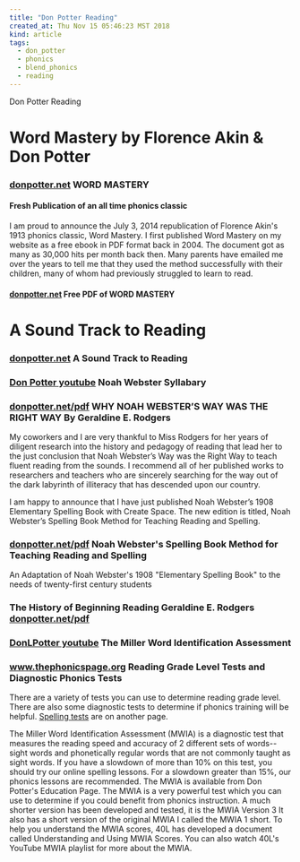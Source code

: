 ```yaml
---
title: "Don Potter Reading"
created_at: Thu Nov 15 05:46:23 MST 2018
kind: article
tags:
  - don_potter
  - phonics
  - blend_phonics
  - reading
---
```


Don Potter Reading

<h1>Word Mastery by Florence Akin & Don Potter</h1>

<h3>
  <a href="http://www.donpotter.net/education_pages/WordMastery.html" target="_blank">donpotter.net</a>
  WORD MASTERY 
</h3>

<h4>Fresh Publication of an all time phonics classic</h4>

I am proud to announce the July 3, 2014 republication of Florence Akin's
1913 phonics classic, Word Mastery. I first published Word Mastery on my
website as a free ebook in PDF format back in 2004. The document got as
many as 30,000 hits per month back then. Many parents have emailed me
over the years to tell me that they used the method successfully with
their children, many of whom had previously struggled to learn to read.

<h4>
  <a href="http://www.donpotter.net/pdf/word_mastery_typed.pdf" target="_blank">donpotter.net</a>
  Free PDF of WORD MASTERY 
</h4>

<h1>A Sound Track to Reading</h1>

<h3>
  <a href="http://donpotter.net/education_pages/a-sound-track-to-reading.html" target="_blank">donpotter.net</a>
  A Sound Track to Reading
</h3>

<h3>
  <a href="https://www.youtube.com/watch?v=hf6cZlNLWF0" target="_blank">Don Potter youtube</a>
  Noah Webster Syllabary
</h3>

<h3>
  <a href="http://www.donpotter.net/pdf/why-noah-webster-was-right.pdf" target="_blank">donpotter.net/pdf</a>
  WHY NOAH WEBSTER’S WAY WAS THE RIGHT WAY By Geraldine E. Rodgers
</h3>

My coworkers and I are very thankful to Miss Rodgers for her years of
diligent research into the history and  pedagogy  of  reading  that
lead  her  to  the  just  conclusion  that Noah  Webster’s  Way  was
the  Right Way to teach fluent reading from the sounds. I recommend all
of her published works to researchers and teachers who are sincerely
searching for the way out of the dark labyrinth of illiteracy that has
descended upon our country.

I am happy to announce that I have just published Noah Webster’s 1908
Elementary Spelling Book with Create Space. The new edition is titled,
Noah Webster’s Spelling Book Method for Teaching Reading and Spelling.

<h3>
  <a href="http://www.donpotter.net/pdf/websterspellingbookmethod.pdf" target="_blank">donpotter.net/pdf</a>
  Noah Webster's Spelling Book Method for Teaching Reading and Spelling
</h3>

An Adaptation of Noah Webster's 1908 "Elementary Spelling Book" to the needs of twenty-first century students

<h3>
  The History of Beginning Reading Geraldine E. Rodgers
  <a href="http://donpotter.net/pdf/history.pdf" target="_blank">donpotter.net/pdf</a>
</h3>

<h3>
  <a href="https://www.youtube.com/watch?v=FrmI318GVCI" target="_blank">DonLPotter youtube</a>
  The Miller Word Identification Assessment
</h3>

<h3>
  <a href="https://www.thephonicspage.org/On%20Reading/readinggradeleve.html" target="_blank">www.thephonicspage.org</a>
  Reading Grade Level Tests and Diagnostic Phonics Tests
</h3>

There are a variety of tests you can use to determine reading grade
level. There are also some diagnostic tests to determine if phonics
training will be helpful.
<a href="https://www.thephonicspage.org/On%20Spelling/spellingtests.html" target="_blank">Spelling tests</a>
are on another page.

The Miller Word Identification Assessment (MWIA) is a diagnostic test
that measures the reading speed and accuracy of 2 different sets of
words--sight words and phonetically regular words that are not commonly
taught as sight words. If you have a slowdown of more than 10% on this
test, you should try our online spelling lessons. For a slowdown greater
than 15%, our phonics lessons are recommended. The MWIA is available from
Don Potter's Education Page. The MWIA is a very powerful test which you
can use to determine if you could benefit from phonics instruction. A much
shorter version has been developed and tested, it is the MWIA Version
3 It also has a short version of the original MWIA I called the MWIA
1 short. To help you understand the MWIA scores, 40L has developed a
document called Understanding and Using MWIA Scores. You can also watch
40L's YouTube MWIA playlist for more about the MWIA.

<!--
html boilerplate fragments
<a href="" target="_blank"></a>
<a name=""></a>
<img src="" width="400px">
<ul>
  <li></li>
  <li><a href="" target="_blank"></a></li>
</ul>
<pre>
</pre>
<p style="margin-bottom: 2em;"></p>
<hr style="border: 0; height: 3px; background: #333; background-image: linear-gradient(to right, #ccc, #333, #ccc);">
<pre><code>
</code></pre>
<math xmlns='http://www.w3.org/1998/Math/MathML' display='block'>
</math>
:-->
